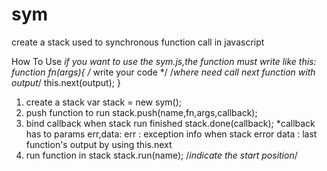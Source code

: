 # sym
create a stack used to synchronous function call in javascript

How To Use
*if you want to use the sym.js,the function must write like this:
	function fn(args){
		/*
			write your code
		*/
		/*where need call next function with output*/
			this.next(output);
	}
1. create a stack
	var stack = new sym();
2. push function to run
	stack.push(name,fn,args,callback);
3. bind callback when stack run finished
	stack.done(callback);
	*callback has to params err,data:
		err : exception info when stack error
		data : last function's output by using this.next
4. run function in stack
	stack.run(name); /*indicate the start position*/
